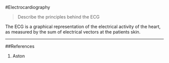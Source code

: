 #Electrocardiography
> Describe the principles behind the ECG

The ECG is a graphical representation of the electrical activity of the heart, as measured by the sum of electrical vectors at the patients skin.



---

##References
1. Aston